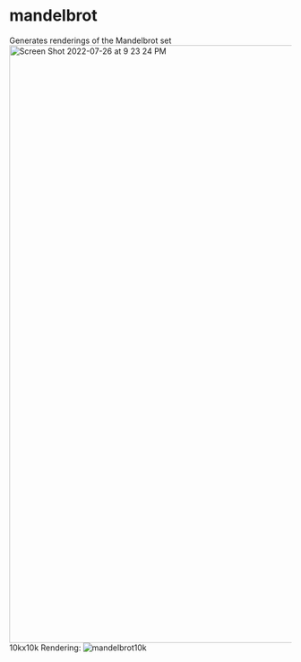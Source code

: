# mandelbrot
Generates renderings of the Mandelbrot set
<img width="1066" alt="Screen Shot 2022-07-26 at 9 23 24 PM" src="https://user-images.githubusercontent.com/76832019/181140398-17444e02-7832-42ce-846b-e08cd35bef8c.png">
10kx10k Rendering:
![mandelbrot10k](https://user-images.githubusercontent.com/76832019/181140411-4d7ca989-3060-4818-b2ea-9a4a1f9fb164.png)
